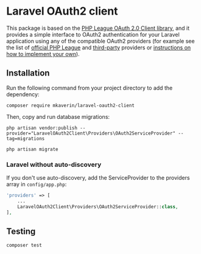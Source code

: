# Laravel OAuth2 client

This package is based on the [PHP League OAuth 2.0 Client library,](https://github.com/thephpleague/oauth2-client) 
and it provides a simple interface to OAuth2 authentication for your Laravel application using any of the compatible
OAuth2 providers (for example see the list of [official PHP League](https://oauth2-client.thephpleague.com/providers/league/)
and [third-party](https://oauth2-client.thephpleague.com/providers/thirdparty/) providers 
or [instructions on how to implement your own](https://oauth2-client.thephpleague.com/providers/implementing/)).

## Installation

Run the following command from your project directory to add the dependency:

```shell
composer require mkaverin/laravel-oauth2-client
```

Then, copy and run database migrations:

```shell
php artisan vendor:publish --provider="LaravelOAuth2Client\Providers\OAuth2ServiceProvider" --tag=migrations
```

```shell
php artisan migrate
```

### Laravel without auto-discovery

If you don't use auto-discovery, add the ServiceProvider to the providers array in `config/app.php`:

```php
'providers' => [
    ...
    LaravelOAuth2Client\Providers\OAuth2ServiceProvider::class,
],
```

## Testing

```shell
composer test
```
